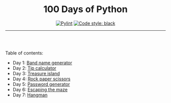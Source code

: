 <h1 align="center">100 Days of Python</h1>

<p align="center">
<!-- <a href="LINK"><img alt="TEXT" src="IMAGE"></a> -->
<a href="https://github.com/Yu-225/100-days-of-Python/actions/workflows/pylint.yml"><img alt="Pylint" src="https://github.com/Yu-225/100-days-of-Python/actions/workflows/pylint.yml/badge.svg"></a>
<a href="https://github.com/psf/black"><img alt="Code style: black" src="https://img.shields.io/badge/code%20style-black-000000.svg"></a>
</p>

---
<br>
<br>

Table of contents:
- Day 1: <a href="./Day_1/band_name_generator.py">Band name generator</a>
- Day 2: <a href="./Day_2/tip_calculator.py">Tip calculator</a>
- Day 3: <a href="./Day_3/treasure_island.py">Treasure island</a>
- Day 4: <a href="./Day_4/rock_paper_scissors.py">Rock paper scissors</a>
- Day 5: <a href="./Day_5/password_generator.py">Password generator</a>
- Day 6: <a href="./Day_6/escaping_the_maze.py">Escaping the maze</a>
- Day 7: <a href="./Day_7/hangman.py">Hangman</a>